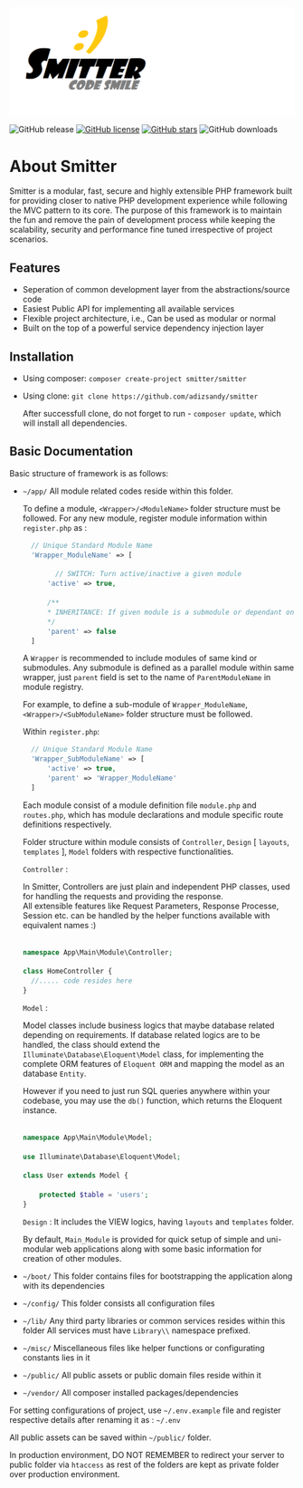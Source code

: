 ![Smitter: Code Smile](https://github.com/adizsandy/smitter/blob/master/public/assets/img/sunshine.png)

![GitHub release](https://img.shields.io/github/v/release/adizsandy/smitter)
[![GitHub license](https://img.shields.io/github/license/adizsandy/smitter)](https://github.com/adizsandy/smitter/blob/master/LICENSE)
[![GitHub stars](https://img.shields.io/github/stars/adizsandy/smitter)](https://GitHub.com/adizsandy/smitter/stargazers/)
![GitHub downloads](https://img.shields.io/github/downloads/adizsandy/smitter/total)

# About Smitter 
Smitter is a modular, fast, secure and highly extensible PHP framework built for providing closer to native PHP development experience while following the MVC pattern to its core.
The purpose of this framework is to maintain the fun and remove the pain of development process while keeping the scalability, security and performance fine tuned irrespective of project scenarios.

## Features
- Seperation of common development layer from the abstractions/source code
- Easiest Public API for implementing all available services
- Flexible project architecture, i.e., Can be used as modular or normal
- Built on the top of a powerful service dependency injection layer

## Installation
- Using composer:
  ``` composer create-project smitter/smitter ```

- Using clone:
  ``` git clone https://github.com/adizsandy/smitter ```
  
  After successfull clone, do not forget to run - 
  ``` composer update ```, which will install all dependencies.

## Basic Documentation
Basic structure of framework is as follows:

- `~/app/` 
  All module related codes reside within this folder.

  To define a module, `<Wrapper>/<ModuleName>` folder structure must be followed.
  For any new module, register module information within `register.php` as :

  ```php
    // Unique Standard Module Name 
    'Wrapper_ModuleName' => [ 

          // SWITCH: Turn active/inactive a given module
        'active' => true,
        
        /**
        * INHERITANCE: If given module is a submodule or dependant on other modules, if there is any, put 'Standard Module Name' of that parent module for the same Only single inheritance is   allowed for now.
        */
        'parent' => false  
    ] 
  ```
  A `Wrapper` is recommended to include modules of same kind or submodules.
  Any submodule is defined as a parallel module within same wrapper, just `parent` field is set to the name of `ParentModuleName` in module registry.

  For example, to define a sub-module of `Wrapper_ModuleName`, `<Wrapper>/<SubModuleName>` folder structure must be followed.
  
  Within `register.php`:

  ```php
    // Unique Standard Module Name 
    'Wrapper_SubModuleName' => [ 
        'active' => true,
        'parent' => 'Wrapper_ModuleName'
    ] 
  ```

  Each module consist of a module definition file `module.php` and `routes.php`, which has module declarations and module specific route definitions respectively.

  Folder structure within module consists of `Controller`, `Design` [ `layouts`, `templates` ], `Model` folders with respective functionalities.

  `Controller` :  
  
    In Smitter, Controllers are just plain and independent PHP classes, used for handling the requests and providing the response.<br>
    All extensible features like Request Parameters, Response Processe, Session etc. can be handled by the helper functions available with equivalent names :)

    ```php

    namespace App\Main\Module\Controller;

    class HomeController { 
      //..... code resides here
    }

    ```
  
  `Model` : 
  
    Model classes include business logics that maybe database related depending on requirements.
    If database related logics are to be handled, the class should extend the `Illuminate\Database\Eloquent\Model` class, for implementing the complete ORM features of `Eloquent ORM` and mapping the model as an database `Entity`. 
    
    However if you need to just run SQL queries anywhere within your codebase, you may use the `db()` function, which returns the Eloquent instance. 

    ```php 
    
    namespace App\Main\Module\Model;

    use Illuminate\Database\Eloquent\Model;

    class User extends Model {
        
        protected $table = 'users';  
    }
    
    ```

  `Design` : 
    It includes the VIEW logics, having `layouts` and `templates` folder.

  By default, `Main_Module` is provided for quick setup of simple and uni-modular web applications along with some basic information for creation of other modules.

- `~/boot/`
  This folder contains files for bootstrapping the application along with its dependencies

- `~/config/`
  This folder consists all configuration files 

- `~/lib/`
  Any third party libraries or common services resides within this folder
  All services must have `Library\\` namespace prefixed.

- `~/misc/`
  Miscellaneous files like helper functions or configurating constants lies in it

- `~/public/`
  All public assets or public domain files reside within it

- `~/vendor/`
  All composer installed packages/dependencies

For setting configurations of project, use `~/.env.example` file and register respective details after  renaming it as : `~/.env`

All public assets can be saved within `~/public/` folder.

In production environment, DO NOT REMEMBER to redirect your server to public folder via `htaccess` as rest of the folders are kept as private folder over production environment.
